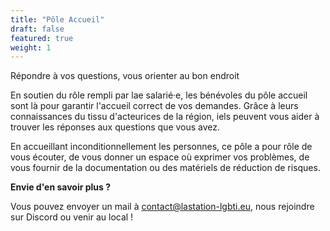```yaml
---
title: "Pôle Accueil"
draft: false
featured: true
weight: 1
---
```


Répondre à vos questions, vous orienter au bon endroit


En soutien du rôle rempli par lae salarié·e, les bénévoles du pôle accueil sont là pour garantir l'accueil correct de vos demandes. Grâce à leurs connaissances du tissu d'acteurices de la région, iels peuvent vous aider à trouver les réponses aux questions que vous avez.

En accueillant inconditionnellement les personnes, ce pôle a pour rôle de vous écouter, de vous donner un espace où exprimer vos problèmes, de vous fournir de la documentation ou des matériels de réduction de risques. 	

**Envie d'en savoir plus ?** 

Vous pouvez envoyer un mail à contact@lastation-lgbti.eu, nous rejoindre sur Discord ou venir au local !
